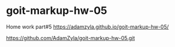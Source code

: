 # goit-markup-hw-05
Home work part#5
https://adamzyla.github.io/goit-markup-hw-05/

https://github.com/AdamZyla/goit-markup-hw-05.git
